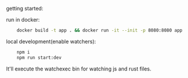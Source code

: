 getting started:

run in docker:

```sh
    docker build -t app . && docker run -it --init -p 8080:8080 app
```

local development(enable watchers):

```sh
    npm i
    npm run start:dev
```

It'll execute the watchexec bin for watching js and rust files.
